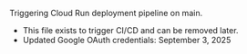 Triggering Cloud Run deployment pipeline on main.

- This file exists to trigger CI/CD and can be removed later.
- Updated Google OAuth credentials: September 3, 2025
